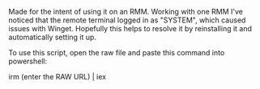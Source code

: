 Made for the intent of using it on an RMM.
Working with one RMM I've noticed that the remote terminal logged in as "SYSTEM", which caused issues with Winget.
Hopefully this helps to resolve it by reinstalling it and automatically setting it up.

To use this script, open the raw file and paste this command into powershell:

irm (enter the RAW URL) | iex
